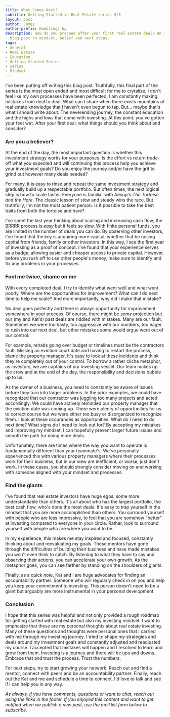 ```yaml
---
title: What Comes Next?
subtitle: Getting Started in Real Estate series 5/5
layout: post
author: James
author-prefix: Ramblings by
description: How do you proceed after your first real estate deal? An introspective
  blog post on mindset, belief and next steps.
tags:
- General
- Real Estate
- Education
- Getting Started Series
- Series
- Mindset
---
```


I've been putting off writing this blog post. Truthfully, this final part of the series is the most open ended and most difficult for me to crytalize. I don't feel like my own processes have been perfected; I am constantly making mistakes from deal to deal. What can I share when there exists mountains of real estate knowledge that I haven't even begun to tap. But... maybe that's what I should write about. The neverending journey, the constant education and the highs and lows that come with investing. At this point, you've gotten your feet wet. After your first deal, what things should you think about and consider? 
### Are you a believer?
At the end of the day, the most important question is whether this investment strategy works for your purposes. Is the effort vs return trade-off what you expected and will continuing this process help you achieve your investment goals? Do you enjoy the journey and/or have the grit to grind out however many deals needed? 

For many, it is easy to rinse and repeat the same investment strategy and gradually build up a respectable portfolio. But often times, the next logical step is how to scale faster. Everyone is familiar with Aesop's *The Tortoise and the Hare.*  The classic lesson of slow and steady wins the race. But truthfully, I'm not the most patient person. Is it possible to take the best traits from both the tortoise and hare? 

I've spent the last year thinking about scaling and increasing cash flow; the BRRRR process is *easy* but it feels so slow. With finite personal funds, you are limited in the number of deals you can do. By observing other investors, I've found that the key is acquiring more capital; whether that be raising capital from friends, family or other investors. In this way, I see the first year of investing as a proof of concept. I've found that your experience serves as a badge, allowing easier and cheaper access to private capital. However, before you rush off to use other people's money, make sure to identify and fix any problems in your processes.
### Fool me twice, shame on me
With every completed deal, I try to identify what went well and what went poorly. Where are the opportunities for improvement? What can I do next time to help me scale? And more importantly, why did I make that mistake?

No deal goes perfectly and there is always opportunity for improvement somewhere in your process. Of course, there might be *some* projection but our (my and Kat's) past deals are riddled with mistakes. Many are our fault. Sometimes we were too hasty, too aggressive with our numbers, too eager to rush into our next deal, but other mistakes some would argue were out of our control. 

For example, rehabs going over budget or timelines must be the contractors fault. Missing an eviction court date and having to restart the process, blame the property manager. It's easy to look at these incidents and think they're completely out of your control. To borrow a rather cliche metaphor, as investors, we are captains of our investing vessel. Our team makes up the crew and at the end of the day, the responsibility and decisions bubble up to us. 

As the owner of a business, you need to constantly be aware of issues before they turn into larger problems. In the prior examples, we could have recognized that our contractor was juggling too many projects and acted accordingly. We could have actively reminded our property manager that the eviction date was coming up. There were plenty of opportunities for us to correct course but we were either too busy or disorganized to recognize them. I look at these occurances as opportunities. What do I need to do next time? What signs do I need to look out for? By accepting my mistakes and improving my mindset, I can hopefully prevent larger future issues and smooth the path for doing more deals.

Unfortunately, there are times where the way you want to operate is fundamentally different than your teammate's. We've personally experienced this with various property managers where their processes work for their business, but in our view are inefficient, or worse, just don't work. In these cases, you should strongly consider moving on and working with someone aligned with your mindset and processes.
### Find the giants
I've found that real estate investors have huge egos, some more understandable than others. It's all about who has the largest portfolio, the best cash flow, who's done the most deals. It's easy to trap yourself in the mindset that you are more accomplished than others. You surround yourself with people who are less impressive, to feel that you are somehow "better" at investing compared to everyone in your circle. Rather, look to surround yourself with people who are where you want to be.

In my experience, this makes me stay inspired and focused, constantly thinking about and reevaluating my goals. These mentors have gone through the difficulties of building their business and have made mistakes you won't even think to catch. By listening to what they have to say and observing their actions, you can accelerate your own growth. As the metaphor goes, you can see farther by standing on the shoulders of giants.

Finally, as a quick note, Kat and I are huge advocates for finding an accountability partner. Someone who will regularly check in on you and help you keep your commitment to investing. This person doesn't need to be a giant but arguably are more instrumental in your personal development.
### Conclusion
I hope that this series was helpful and not only provided a rough roadmap for getting started with real estate but also my investing mindset. I want to emphasize that these are my personal thoughts about real estate investing. Many of these questions and thoughts were personal ones that I carried with me through my investing journey. I tried to shape my strategies and deals around my investment goals and constantly adjusted and readjusted my course. I accepted that mistakes will happen and I resolved to learn and grow from them. Investing is a journey and there will be ups and downs. Embrace that and trust the process. Trust the numbers.

For next steps, try to start growing your network. Reach out and find a mentor, connect with peers and be an accountability partner. Finally, reach out the Kat and me and schedule a time to connect. I'd love to talk and see if I can help you in any way.

*As always, if you have comments, questions or want to chat, reach out using the links in the footer. If you enjoyed this content and want to get notified when we publish a new post, use the mail list form below to subscribe.*
